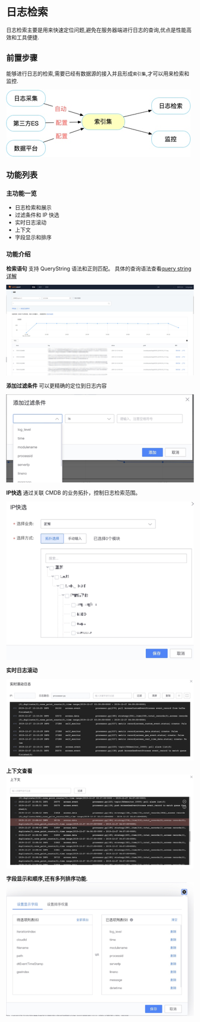 # 日志检索

日志检索主要是用来快速定位问题,避免在服务器端进行日志的查询,优点是性能高效和工具便捷.

## 前置步骤

能够进行日志的检索,需要已经有数据源的接入并且形成`索引集`,才可以用来检索和监控.

![-w2020](media/15774208779344.jpg)

## 功能列表

### 主功能一览

* 日志检索和展示
* 过滤条件和 IP 快选
* 实时日志滚动
* 上下文
* 字段显示和排序

### 功能介绍

**检索语句** 支持 QueryString 语法和正则匹配。 具体的查询语法查看[query string详解](addenda/query_string.md)

![-w2020](../media/2019-12-13-11-03-26.jpg)

**添加过滤条件** 可以更精确的定位到日志内容

![-w2020](media/15774202479538.jpg)

**IP快选** 通过关联 CMDB 的业务拓扑，控制日志检索范围。

![-w2020](media/15774202841325.jpg)

**实时日志滚动**

![-w2020](media/15774198565565.jpg)

**上下文查看**
![-w2020](media/15774198794995.jpg)

**字段显示和顺序,还有多列排序功能**.
![-w2020](media/15774197718914.jpg)
